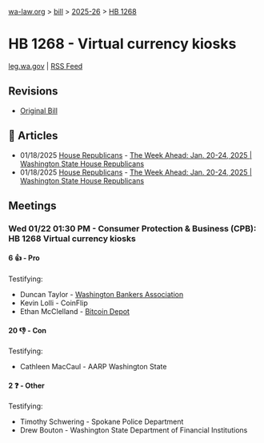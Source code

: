 [wa-law.org](/) > [bill](/bill/) > [2025-26](/bill/2025-26/) > [HB 1268](/bill/2025-26/hb/1268/)

# HB 1268 - Virtual currency kiosks
[leg.wa.gov](https://app.leg.wa.gov/billsummary?BillNumber=1268&Year=2025&Initiative=false) | [RSS Feed](./rss.xml)

## Revisions
* [Original Bill](1/)

## 📰 Articles
* 01/18/2025 [House Republicans](/org/house_republicans/) - [The Week Ahead: Jan. 20-24, 2025 | Washington State House Republicans](http://houserepublicans.wa.gov/week/the-week-ahead-jan-20-24-2025/#:~:text=HB%201268)
* 01/18/2025 [House Republicans](/org/house_republicans/) - [The Week Ahead: Jan. 20-24, 2025 | Washington State House Republicans](https://houserepublicans.wa.gov/week/the-week-ahead-jan-20-24-2025/#:~:text=HB%201268)

## Meetings
### Wed 01/22 01:30 PM - Consumer Protection & Business (CPB): HB 1268 Virtual currency kiosks
#### 6 👍 - Pro
Testifying:
* Duncan Taylor - [Washington Bankers Association](/org/washington_bankers_association/)
* Kevin Lolli - CoinFlip
* Ethan McClelland - [Bitcoin Depot](/org/bitcoin_depot/)

#### 20 👎 - Con
Testifying:
* Cathleen MacCaul - AARP Washington State

#### 2 ❓ - Other
Testifying:
* Timothy Schwering - Spokane Police Department
* Drew Bouton - Washington State Department of Financial Institutions
